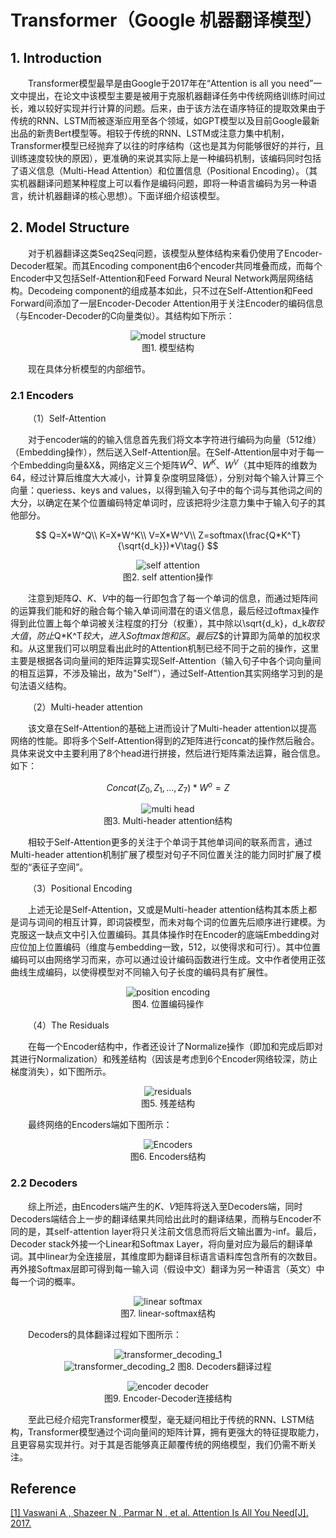 # Transformer（Google 机器翻译模型）

## 1. Introduction

&emsp;&emsp;Transformer模型最早是由Google于2017年在“Attention is all you need”一文中提出，在论文中该模型主要是被用于克服机器翻译任务中传统网络训练时间过长，难以较好实现并行计算的问题。后来，由于该方法在语序特征的提取效果由于传统的RNN、LSTM而被逐渐应用至各个领域，如GPT模型以及目前Google最新出品的新贵Bert模型等。相较于传统的RNN、LSTM或注意力集中机制，Transformer模型已经抛弃了以往的时序结构（这也是其为何能够很好的并行，且训练速度较快的原因），更准确的来说其实际上是一种编码机制，该编码同时包括了语义信息（Multi-Head Attention）和位置信息（Positional Encoding）。（其实机器翻译问题某种程度上可以看作是编码问题，即将一种语言编码为另一种语言，统计机器翻译的核心思想）。下面详细介绍该模型。

## 2. Model Structure

&emsp;&emsp;对于机器翻译这类Seq2Seq问题，该模型从整体结构来看仍使用了Encoder-Decoder框架。而其Encoding component由6个encoder共同堆叠而成，而每个Encoder中又包括Self-Attention和Feed Forward Neural Network两层网络结构。Decodeing component的组成基本如此，只不过在Self-Attention和Feed Forward间添加了一层Encoder-Decoder Attention用于关注Encoder的编码信息（与Encoder-Decoder的C向量类似）。其结构如下所示：

<center>

![model structure](model_structure.png)
<br/>
图1. 模型结构
</center>

&emsp;&emsp;现在具体分析模型的内部细节。

### 2.1 Encoders

&emsp;&emsp;（1）Self-Attention

&emsp;&emsp;对于encoder端的的输入信息首先我们将文本字符进行编码为向量（512维）（Embedding操作），然后送入Self-Attention层。在Self-Attention层中对于每一个Embedding向量&X&，网络定义三个矩阵$W^Q、W^K、W^V$（其中矩阵的维数为64，经过计算后维度大大减小，计算复杂度明显降低），分别对每个输入计算三个向量：queriess、keys and values，以得到输入句子中的每个词与其他词之间的大分，以确定在某个位置编码特定单词时，应该把将少注意力集中于输入句子的其他部分。

$$
Q=X*W^Q\\
K=X*W^K\\
V=X*W^V\\
Z=softmax(\frac{Q*K^T}{\sqrt{d_k}})*V\tag{}
$$

<center>

![self attention](self_attention.png)
<br/>
图2. self attention操作
</center>

&emsp;&emsp;注意到矩阵$Q、K、V$中的每一行即包含了每一个单词的信息，而通过矩阵间的运算我们能和好的融合每个输入单词间潜在的语义信息，最后经过oftmax操作得到此位置上每个单词被关注程度的打分（权重），其中除以\sqrt{d_k}$，$d_k$取较大值，防止$Q*K^T$较大，进入Softmax饱和区。最后$Z$的计算即为简单的加权求和。从这里我们可以明显看出此时的Attention机制已经不同于之前的操作，这里主要是根据各词向量间的矩阵运算实现Self-Attention（输入句子中各个词向量间的相互运算，不涉及输出，故为"Self"），通过Self-Attention其实网络学习到的是句法语义结构。

&emsp;&emsp;（2）Multi-header attention

&emsp;&emsp;该文章在Self-Attention的基础上进而设计了Multi-header attention以提高网络的性能。即将多个Self-Attention得到的$Z$矩阵进行concat的操作然后融合。具体来说文中主要利用了8个head进行拼接，然后进行矩阵乘法运算，融合信息。如下：

$$
Concat(Z_0,Z_1,...,Z_7)*W^o=Z\tag{2}
$$

<center>

![multi head](multi_head.png)
<br/>
图3. Multi-header attention结构
</center>

&emsp;&emsp;相较于Self-Attention更多的关注于个单词于其他单词间的联系而言，通过Multi-header attention机制扩展了模型对句子不同位置关注的能力同时扩展了模型的“表征子空间”。

&emsp;&emsp;（3）Positional Encoding

&emsp;&emsp;上述无论是Self-Attention，又或是Multi-header attention结构其本质上都是词与词间的相互计算，即词袋模型，而未对每个词的位置先后顺序进行建模。为克服这一缺点文中引入位置编码。其具体操作时在Encoder的底端Embedding对应位加上位置编码（维度与embedding一致，512，以使得求和可行）。其中位置编码可以由网络学习而来，亦可以通过设计编码函数进行生成。文中作者使用正弦曲线生成编码，以使得模型对不同输入句子长度的编码具有扩展性。

<center>

![position encoding](position_encoding.png)
<br/>
图4. 位置编码操作
</center>

&emsp;&emsp;（4）The Residuals

&emsp;&emsp;在每一个Encoder结构中，作者还设计了Normalize操作（即加和完成后即对其进行Normalization）和残差结构（因该是考虑到6个Encoder网络较深，防止梯度消失），如下图所示。

<center>

![residuals](residuals.png)
<br/>
图5. 残差结构
</center>

&emsp;&emsp;最终网络的Encoders端如下图所示：

<center>

![Encoders](Encoders.png)
<br/>
图6. Encoders结构
</center>

### 2.2 Decoders

&emsp;&emsp;综上所述，由Encoders端产生的$K、V$矩阵将送入至Decoders端，同时Decoders端结合上一步的翻译结果共同给出此时的翻译结果，而稍与Encoder不同的是，其self-attention layer将只关注前文信息而将后文输出置为-inf。最后，Decoder stack外接一个Linear和Softmax Layer，将向量对应为最后的翻译单词。其中linear为全连接层，其维度即为翻译目标语言语料库包含所有的次数目。再外接Softmax层即可得到每一输入词（假设中文）翻译为另一种语言（英文）中每一个词的概率。

<center>

![linear softmax](linear_softmax.png)
<br/>
图7. linear-softmax结构
</center>

&emsp;&emsp;Decoders的具体翻译过程如下图所示：

<center>

![transformer_decoding_1](transformer_decoding_1.gif)
<br/>
![transformer_decoding_2](transformer_decoding_2.gif)
图8. Decoders翻译过程
</center>

<center>

![encoder decoder](encoder_decoder.png)
<br/>
图9. Encoder-Decoder连接结构
</center>

&emsp;&emsp;至此已经介绍完Transformer模型，毫无疑问相比于传统的RNN、LSTM结构，Transformer模型通过个词向量间的矩阵计算，拥有更强大的特征提取能力，且更容易实现并行。对于其是否能够真正颠覆传统的网络模型，我们仍需不断关注。

## Reference

[[1] Vaswani A , Shazeer N , Parmar N , et al. Attention Is All You Need[J]. 2017.](https://arxiv.org/pdf/1706.03762.pdf)
